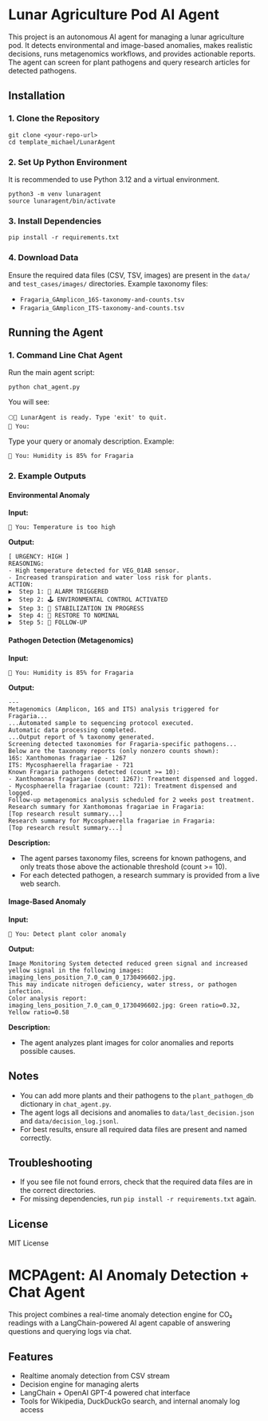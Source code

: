 # Lunar Agriculture Pod AI Agent

This project is an autonomous AI agent for managing a lunar agriculture pod. It detects environmental and image-based anomalies, makes realistic decisions, runs metagenomics workflows, and provides actionable reports. The agent can screen for plant pathogens and query research articles for detected pathogens.

## Installation

### 1. Clone the Repository
```
git clone <your-repo-url>
cd template_michael/LunarAgent
```

### 2. Set Up Python Environment
It is recommended to use Python 3.12 and a virtual environment.

```
python3 -m venv lunaragent
source lunaragent/bin/activate
```

### 3. Install Dependencies
```
pip install -r requirements.txt
```

### 4. Download Data
Ensure the required data files (CSV, TSV, images) are present in the `data/` and `test_cases/images/` directories. Example taxonomy files:
- `Fragaria_GAmplicon_16S-taxonomy-and-counts.tsv`
- `Fragaria_GAmplicon_ITS-taxonomy-and-counts.tsv`

## Running the Agent

### 1. Command Line Chat Agent
Run the main agent script:
```
python chat_agent.py
```
You will see:
```
🌕🤖 LunarAgent is ready. Type 'exit' to quit.
👤 You:
```
Type your query or anomaly description. Example:
```
👤 You: Humidity is 85% for Fragaria
```

### 2. Example Outputs

#### Environmental Anomaly
**Input:**
```
👤 You: Temperature is too high
```
**Output:**
```
[ URGENCY: HIGH ]
REASONING:
- High temperature detected for VEG_01AB sensor.
- Increased transpiration and water loss risk for plants.
ACTION:
▶  Step 1: 🔔 ALARM TRIGGERED
▶  Step 2: 🕹️ ENVIRONMENTAL CONTROL ACTIVATED
▶  Step 3: 🔄 STABILIZATION IN PROGRESS
▶  Step 4: 🔁 RESTORE TO NOMINAL
▶  Step 5: 📅 FOLLOW-UP
```

#### Pathogen Detection (Metagenomics)
**Input:**
```
👤 You: Humidity is 85% for Fragaria
```
**Output:**
```
---
Metagenomics (Amplicon, 16S and ITS) analysis triggered for Fragaria...
...Automated sample to sequencing protocol executed.
Automatic data processing completed.
...Output report of % taxonomy generated.
Screening detected taxonomies for Fragaria-specific pathogens...
Below are the taxonomy reports (only nonzero counts shown):
16S: Xanthomonas fragariae - 1267
ITS: Mycosphaerella fragariae - 721
Known Fragaria pathogens detected (count >= 10):
- Xanthomonas fragariae (count: 1267): Treatment dispensed and logged.
- Mycosphaerella fragariae (count: 721): Treatment dispensed and logged.
Follow-up metagenomics analysis scheduled for 2 weeks post treatment.
Research summary for Xanthomonas fragariae in Fragaria:
[Top research result summary...]
Research summary for Mycosphaerella fragariae in Fragaria:
[Top research result summary...]
```
**Description:**
- The agent parses taxonomy files, screens for known pathogens, and only treats those above the actionable threshold (count >= 10).
- For each detected pathogen, a research summary is provided from a live web search.

#### Image-Based Anomaly
**Input:**
```
👤 You: Detect plant color anomaly
```
**Output:**
```
Image Monitoring System detected reduced green signal and increased yellow signal in the following images: imaging_lens_position_7.0_cam_0_1730496602.jpg.
This may indicate nitrogen deficiency, water stress, or pathogen infection.
Color analysis report:
imaging_lens_position_7.0_cam_0_1730496602.jpg: Green ratio=0.32, Yellow ratio=0.58
```
**Description:**
- The agent analyzes plant images for color anomalies and reports possible causes.

## Notes
- You can add more plants and their pathogens to the `plant_pathogen_db` dictionary in `chat_agent.py`.
- The agent logs all decisions and anomalies to `data/last_decision.json` and `data/decision_log.jsonl`.
- For best results, ensure all required data files are present and named correctly.

## Troubleshooting
- If you see file not found errors, check that the required data files are in the correct directories.
- For missing dependencies, run `pip install -r requirements.txt` again.

## License
MIT License
# MCPAgent: AI Anomaly Detection + Chat Agent

This project combines a real-time anomaly detection engine for CO₂ readings with a LangChain-powered AI agent capable of answering questions and querying logs via chat.

## Features
- Realtime anomaly detection from CSV stream
- Decision engine for managing alerts
- LangChain + OpenAI GPT-4 powered chat interface
- Tools for Wikipedia, DuckDuckGo search, and internal anomaly log access

